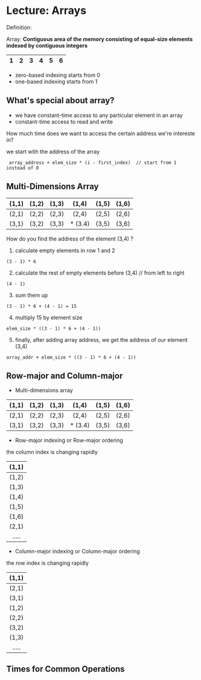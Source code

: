 # Lecture: Arrays
Definition: 

Array: **Contiguous area of the memory consisting of equal-size elements indexed by contiguous integers**

|1 |2 |3 |4 |5 |6 |
|-|-|-|-|-|-|

   + zero-based indexing starts from 0
   + one-based indexing starts from 1

## What's special about array?
   + we have constant-time access to any particular element in an array
   + constant-time access to read and write
   
How much time does we want to access the certain address we're intereste in?

we start with the address of the array

``` array_address + elem_size * (i - first_index)  // start from 1 instead of 0```
## Multi-Dimensions Array

 |(1,1) |(1,2) |(1,3) |(1,4) |(1,5) |(1,6)|
 |:---:|:---:|:---:|:---:|:---:|:---:|
 | (2,1)|(2,2) |(2,3) |(2,4) | (2,5)|(2,6) |
 |(3,1) |(3,2) |(3,3) | * (3.4)|(3,5) |(3,6) |
 
How do you find the address of the element (3,4) ?
 
1. calculate empty elements in row 1 and 2
```
(3 - 1) * 6
```
2. calculate the rest of empty elements before (3,4) // from left to right
```
(4 - 1)
```
3. sum them up
```
(3 - 1) * 6 + (4 - 1) = 15
```
4. multiply 15 by element size
```
elem_size * ((3 - 1) * 6 + (4 - 1))
```
5. finally, after adding array address, we get the address of our element (3,4)
```
array_addr + elem_size * ((3 - 1) * 6 + (4 - 1))
```

## Row-major and Column-major

   + Multi-dimensions array
 
|(1,1) |(1,2) |(1,3) |(1,4) |(1,5) |(1,6)|
|:---:|:---:|:---:|:---:|:---:|:---:|
| (2,1)|(2,2) |(2,3) |(2,4) | (2,5)|(2,6) |
|(3,1) |(3,2) |(3,3) | * (3.4)|(3,5) |(3,6) |

   + Row-major indexing or Row-major ordering
   
the column index is changing rapidly

|(1,1) |
|:---:|
|(1,2) |
|(1,3) |
|(1,4) |
|(1,5) |
|(1,6)|
| (2,1)|
|..... |

   + Column-major indexing or Column-major ordering

the row index is changing rapidly
 
|(1,1) |
|:---:|
|(2,1) |
|(3,1) |
|(1,2) |
|(2,2) |
|(3,2)|
|(1,3)|
|..... |

## Times for Common Operations
